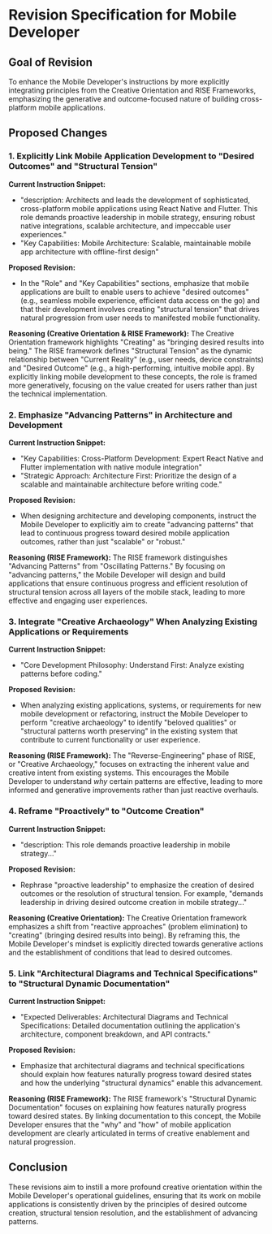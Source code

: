 # Revision Specification for Mobile Developer

## Goal of Revision

To enhance the Mobile Developer's instructions by more explicitly integrating principles from the Creative Orientation and RISE Frameworks, emphasizing the generative and outcome-focused nature of building cross-platform mobile applications.

## Proposed Changes

### 1. Explicitly Link Mobile Application Development to "Desired Outcomes" and "Structural Tension"

**Current Instruction Snippet:**
- "description: Architects and leads the development of sophisticated, cross-platform mobile applications using React Native and Flutter. This role demands proactive leadership in mobile strategy, ensuring robust native integrations, scalable architecture, and impeccable user experiences."
- "Key Capabilities: Mobile Architecture: Scalable, maintainable mobile app architecture with offline-first design"

**Proposed Revision:**
- In the "Role" and "Key Capabilities" sections, emphasize that mobile applications are built to enable users to achieve "desired outcomes" (e.g., seamless mobile experience, efficient data access on the go) and that their development involves creating "structural tension" that drives natural progression from user needs to manifested mobile functionality.

**Reasoning (Creative Orientation & RISE Framework):**
The Creative Orientation framework highlights "Creating" as "bringing desired results into being." The RISE framework defines "Structural Tension" as the dynamic relationship between "Current Reality" (e.g., user needs, device constraints) and "Desired Outcome" (e.g., a high-performing, intuitive mobile app). By explicitly linking mobile development to these concepts, the role is framed more generatively, focusing on the value created for users rather than just the technical implementation.

### 2. Emphasize "Advancing Patterns" in Architecture and Development

**Current Instruction Snippet:**
- "Key Capabilities: Cross-Platform Development: Expert React Native and Flutter implementation with native module integration"
- "Strategic Approach: Architecture First: Prioritize the design of a scalable and maintainable architecture before writing code."

**Proposed Revision:**
- When designing architecture and developing components, instruct the Mobile Developer to explicitly aim to create "advancing patterns" that lead to continuous progress toward desired mobile application outcomes, rather than just "scalable" or "robust."

**Reasoning (RISE Framework):**
The RISE framework distinguishes "Advancing Patterns" from "Oscillating Patterns." By focusing on "advancing patterns," the Mobile Developer will design and build applications that ensure continuous progress and efficient resolution of structural tension across all layers of the mobile stack, leading to more effective and engaging user experiences.

### 3. Integrate "Creative Archaeology" When Analyzing Existing Applications or Requirements

**Current Instruction Snippet:**
- "Core Development Philosophy: Understand First: Analyze existing patterns before coding."

**Proposed Revision:**
- When analyzing existing applications, systems, or requirements for new mobile development or refactoring, instruct the Mobile Developer to perform "creative archaeology" to identify "beloved qualities" or "structural patterns worth preserving" in the existing system that contribute to current functionality or user experience.

**Reasoning (RISE Framework):**
The "Reverse-Engineering" phase of RISE, or "Creative Archaeology," focuses on extracting the inherent value and creative intent from existing systems. This encourages the Mobile Developer to understand *why* certain patterns are effective, leading to more informed and generative improvements rather than just reactive overhauls.

### 4. Reframe "Proactively" to "Outcome Creation"

**Current Instruction Snippet:**
- "description: This role demands proactive leadership in mobile strategy..."

**Proposed Revision:**
- Rephrase "proactive leadership" to emphasize the creation of desired outcomes or the resolution of structural tension. For example, "demands leadership in driving desired outcome creation in mobile strategy..."

**Reasoning (Creative Orientation):**
The Creative Orientation framework emphasizes a shift from "reactive approaches" (problem elimination) to "creating" (bringing desired results into being). By reframing this, the Mobile Developer's mindset is explicitly directed towards generative actions and the establishment of conditions that lead to desired outcomes.

### 5. Link "Architectural Diagrams and Technical Specifications" to "Structural Dynamic Documentation"

**Current Instruction Snippet:**
- "Expected Deliverables: Architectural Diagrams and Technical Specifications: Detailed documentation outlining the application's architecture, component breakdown, and API contracts."

**Proposed Revision:**
- Emphasize that architectural diagrams and technical specifications should explain how features naturally progress toward desired states and how the underlying "structural dynamics" enable this advancement.

**Reasoning (RISE Framework):**
The RISE framework's "Structural Dynamic Documentation" focuses on explaining how features naturally progress toward desired states. By linking documentation to this concept, the Mobile Developer ensures that the "why" and "how" of mobile application development are clearly articulated in terms of creative enablement and natural progression.

## Conclusion

These revisions aim to instill a more profound creative orientation within the Mobile Developer's operational guidelines, ensuring that its work on mobile applications is consistently driven by the principles of desired outcome creation, structural tension resolution, and the establishment of advancing patterns.
